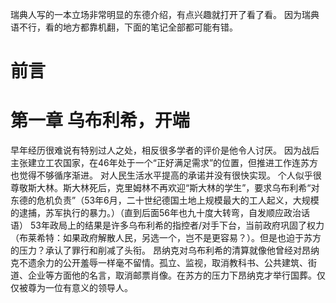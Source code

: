 
瑞典人写的一本立场非常明显的东德介绍，有点兴趣就打开了看了看。
因为瑞典语不行，看的地方都靠机翻，下面的笔记全部都可能有错。

# 前言


# 第一章 乌布利希，开端
早年经历很难说有特别过人之处，相反很多学者的评价是他令人讨厌。
因为战后主张建立工农国家，在46年处于一个“正好满足需求”的位置，但推进工作连苏方也觉得不够循序渐进。
对人民生活水平提高的承诺并没有很快实现。
个人似乎很尊敬斯大林。斯大林死后，克里姆林不再欢迎“斯大林的学生”，要求乌布利希“对东德的危机负责”（53年6月，二十世纪德国土地上规模最大的工人起义，大规模的逮捕，苏军执行的暴力。）（直到后面56年也九十度大转弯，自发顺应政治话语）
53年政局上的结果是许多乌布利希的指控者/对手下台，当前政府巩固了权力（布莱希特：如果政府解散人民，另选一个，岂不是更容易？）。但是也迫于苏方的压力？承认了罪行和削减了头衔。
昂纳克对乌布利希的清算就像他曾经对昂纳克不遗余力的公开羞辱一样毫不留情。孤立、监视，取消教科书、公共建筑、街道、企业等方面他的名言，取消邮票肖像。在苏方的压力下昂纳克才举行国葬。仅仅被尊为一位有意义的领导人。